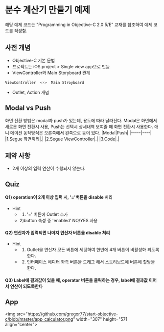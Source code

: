 # 분수 계산기 만들기 예제
해당 예제 코드는 "Programming in Objective-C 2.0 5/E" 교재를 참조하여 예제 코드를 작성함.

## 사전 개념
* Objective-C 기본 문법
* 프로젝트는 iOS project > Single view app으로 만듬
* ViewController와 Main Storyboard 관계
```
ViewController  <->  Main Stroyboard
```
* Outlet, Action 개념

## Modal vs Push
화면 전환 방법은 modal과 push가 있는데, 용도에 따라 달라진다.
Modal은 화면에서 새로운 화면 전환시 사용, Push는 선택시 상세내역 보여줄 때 화면 전환시 사용한다. 애니
메이션 동작방식은 오른쪽에서 왼쪽으로 등이 있다.
|Modal|Push|
|-----|----|
|1.Segue 화면끼리|.|
|2.Segue ViewController|.|
|3.Code|.|

## 제약 사항
* 2개 이상의 입력 연산이 수행되지 않는다.

## Quiz
#### Q1) operation이 2개 이상 입력 시,  '='버튼을 disable 처리
* Hint
  - 1) '=' 버튼에 Outlet 추가
  - 2)button 속성 중 'enabled' NO/YES 사용

#### Q2) 연산자가 입력되면 나머지 연산자 버튼을 disable 처리
* Hint
  - 1) Outlet을 연산자 모든 버튼에 세팅하여 한번에 4개 버튼이 비활성화 되도록한다.
  - 2) 인터페이스 에디터 좌측 버튼을 드래그 해서 스토리보드에 버튼에 할당을 한다.

#### Q3) Label에 결과값이 있을 때, operator 버튼을 클릭하는 경우, label에 결과값 이어서 연산이 되도록한다

## App
<img src="https://github.com/gregor77/start-objective-c/blob/master/app_calculator.png" width="307" height="571 align="center">
